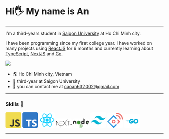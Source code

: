 <h1>Hi🖐️ My name is An </h1>
<hr/>
<p>I'm a third-years student in <a href="https://sgu.edu.vn/" target="_blank">Saigon University</a> at Ho Chi Minh city.</p>
<p>I have been programming since my first college year. I have worked on many projects using <a href="https://react.dev/" target="_blank">ReactJS</a> for 6 months and currently learning about <a href="https://www.typescriptlang.org/" target="_blank">TypeScript</a>, <a href="https://nextjs.org/" target="_blank">NextJS</a> and <a href="https://go.dev/">Go</a>.</p>
<image src="https://media2.giphy.com/media/scZPhLqaVOM1qG4lT9/200w.gif?cid=6c09b9527qg7susc9cb9ey33q79hky00oqyhjcfiy7qul2ot&rid=200w.gif&ct=g">
<ul>
<li>🌎 Ho Chi Minh city, Vietnam</li>
<li>🏫 third-year at Saigon University</li>
<li>📧 you can contact me at <a href = "mailto: caoan632002@gmail.com" target="_blank">caoan632002@gmail.com</a></li>
</ul>
<hr/>
<h3>Skills 💪</h3>
    <div style="diplay: flex; gap: 12px;">
    <img src="/assets/images/js.png"
         alt="Javascript"
        width="50"
        style="border-radius: 4px; display:inline-block;"
    >
    <img src="/assets/images/ts.png"
         alt="Javascript"
        width="50"
        style="border-radius: 4px; display:inline-block;"
    >
    <img src="/assets/images/reactjs.png"
         alt="ReactJS"
        width="50"
        style="border-radius: 4px; display:inline-block;"
    >
    <img src="/assets/images/nextjs.png"
         alt="NextJS"
        width="50"
        style="border-radius: 4px; display:inline-block;"
    >
    <img src="/assets/images/nodejs.png"
         alt="NodeJS"
        width="50"
        style="border-radius: 4px; display:inline-block;"
    >
    <img src="/assets/images/tailwind.png"
         alt="TailwindCSS"
        width="50"
        style="border-radius: 4px; display:inline-block;"
    >
    <img src="/assets/images/antdesign.png"
         alt="AntDesign"
        width="50"
        style="border-radius: 4px; display:inline-block;"
    >
    <img src="/assets/images/go.png"
         alt="goLang"
        width="50"
        style="border-radius: 4px; display:inline-block;"
    ></div>
<hr/>
